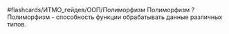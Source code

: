 #flashcards/ИТМО_гейдев/ООП/Полиморфизм
Полиморфизм
?
Полиморфизм - способность функции обрабатывать данные различных типов.
